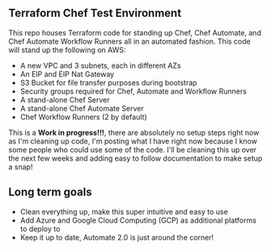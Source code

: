 ## Terraform Chef Test Environment

This repo houses Terraform code for standing up Chef, Chef Automate, and Chef
Automate Workflow Runners all in an automated fashion. This code will stand up
the following on AWS:

* A new VPC and 3 subnets, each in different AZs
* An EIP and EIP Nat Gateway
* S3 Bucket for file transfer purposes during bootstrap
* Security groups required for Chef, Automate and Workflow Runners
* A stand-alone Chef Server
* A stand-alone Chef Automate Server
* Chef Workflow Runners (2 by default)

This is a **Work in progress!!!**, there are absolutely no setup steps
right now as I'm cleaning up code, I'm posting what I have right now
because I know some people who could use some of the code. I'll be
cleaning this up over the next few weeks and adding easy to follow
documentation to make setup a snap!

## Long term goals

* Clean everything up, make this super intuitive and easy to use
* Add Azure and Google Cloud Computing (GCP) as additional platforms to deploy to
* Keep it up to date, Automate 2.0 is just around the corner! 
